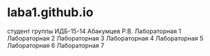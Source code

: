 # laba1.github.io
студент группы ИДБ-15-14 Абакумцев Р.В.
Лабораторная 1
Лабораторная 2
Лабораторная 3
Лабораторная 4
Лабораторная 5
Лабораторная 6
Лабораторная 7
